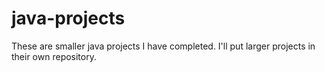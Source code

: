 # java-projects
These are smaller java projects I have completed. I'll put larger projects in their own repository.
